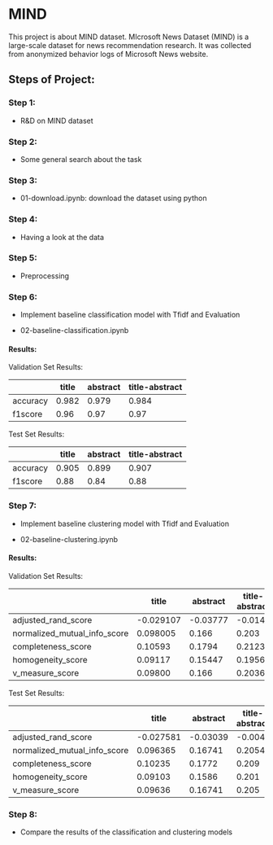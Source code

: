 # MIND

This project is about MIND dataset. MIcrosoft News Dataset (MIND) is a large-scale dataset for news recommendation research. It was collected from anonymized behavior logs of Microsoft News website. 

## Steps of Project:

### Step 1: 

* R&D on MIND dataset


### Step 2:

* Some general search about the task


### Step 3: 

* 01-download.ipynb: download the dataset using python


### Step 4: 

* Having a look at the data


### Step 5: 

* Preprocessing


### Step 6:
 
* Implement baseline classification model with Tfidf and Evaluation 

* 02-baseline-classification.ipynb

#### Results:
  
 Validation Set Results:
             
|             |   title     |  abstract  | title-abstract |
| ----------- | ----------- | ---------- | -------------- |
| accuracy    |    0.982    |   0.979    |       0.984    |
| f1score     |    0.96     |   0.97     |       0.97     |

 Test Set Results:
             
|             |   title     |  abstract  | title-abstract |
| ----------- | ----------- | ---------- | -------------- |
| accuracy    |    0.905    |   0.899    |       0.907    |
| f1score     |    0.88     |   0.84     |       0.88     |



### Step 7:
 
* Implement baseline clustering model with Tfidf and Evaluation 

* 02-baseline-clustering.ipynb
 
 #### Results:
  
  Validation Set Results:
             
|                              |   title     |  abstract  | title-abstract |
| ---------------------------- | ----------- | ---------- | -------------- |
| adjusted_rand_score          | -0.029107   | -0.03777   |   -0.0149      |
| normalized_mutual_info_score |  0.098005   |  0.166     |    0.203       |
| completeness_score           |  0.10593    |  0.1794    |    0.2123      |
| homogeneity_score            |  0.09117    |  0.15447   |    0.1956      |
| v_measure_score              |  0.09800    |  0.166     |    0.2036      |

 Test Set Results:
             
|                              |   title     |  abstract  | title-abstract |
| ---------------------------- | ----------- | ---------- | -------------- |
| adjusted_rand_score          | -0.027581   | -0.03039   |   -0.004       |
| normalized_mutual_info_score |  0.096365   |  0.16741   |    0.2054      |
| completeness_score           |  0.10235    |  0.1772    |    0.209       |
| homogeneity_score            |  0.09103    |  0.1586    |    0.201       |
| v_measure_score              |  0.09636    |  0.16741   |    0.205       |


### Step 8: 

* Compare the results of the classification and clustering models


